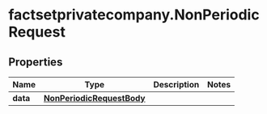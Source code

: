 # factsetprivatecompany.NonPeriodicRequest

## Properties

Name | Type | Description | Notes
------------ | ------------- | ------------- | -------------
**data** | [**NonPeriodicRequestBody**](NonPeriodicRequestBody.md) |  | 


